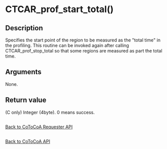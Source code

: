 CTCAR_prof_start_total()
=====

Description
-----

Specifies the start point of the region to be measured as the "total time" in the profiling.
This routine can be invoked again after calling CTCAR_prof_stop_total so that some regions
are measured as part the total time.

Arguments
-----

None.

Return value
-----

(C only) Integer (4byte). 0 means success.

##

[Back to CoToCoA Requester API](../API-requester.md "Back to CoToCoA Requester API")

##

[Back to CoToCoA API](../API.md "Back to CoToCoA API")
